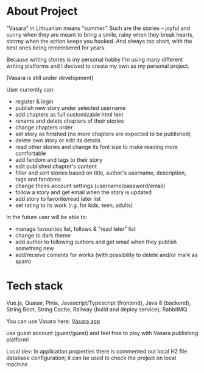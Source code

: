 # About Project
"Vasara" in Lithuanian means "summer." Such are the stories – joyful and sunny when they are meant to bring a smile, rainy when they break hearts, stormy when the action keeps you hooked. And always too short, with the best ones being remembered for years.

Because writing stories is my personal hobby I'm using many different writing platforms and I decived to create my own as my personal project.

(Vasara is still under development)

User currently can:
- register & login
- publish new story under selected username
- add chapters as full customizable html text
- rename and delete chapters of their stories
- change chapters order
- set story as finished (no more chapters are expected to be published)
- delete own story or edit its details
- read other stories and change its font size to make reading more comfortable
- add fandom and tags to their story
- edit published chapter's content
- filter and sort stories based on title, author's username, description, tags and fandoms
- change theirs account settings (username/password/email)
- follow a story and get email when the story is updated
- add story to favorite/read later list
- set rating to its work (r.g. for kids, teen, adults)


In the future user will be able to:
-  manage favourites list, follows & "read later" list
- change to dark theme
- add author to following authors and get email when they publish something new
- add/receive coments for works (with possibility to delete and/or mark as spam)



# Tech stack
Vue.js, Quasar, Pinia, Javascript/Typescript (frontend), Java 8 (backend), String Boot, String Cache, Railway (build and deploy service), RabbitMQ

You can use Vasara here:
[Vasara app](https://vasaraf-production.up.railway.app/#/)

use guest account (guest/guest) and feel free to play with Vasara publishing platform!

Local dev:
In application.properties there is commented out local H2 file database configuration; it can be used to check the project on local machine

